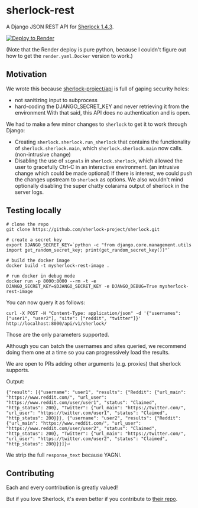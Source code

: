 # sherlock-rest

A Django JSON REST API for [Sherlock 1.4.3](https://github.com/sherlock-project/sherlock).

<a href="https://render.com/deploy?repo=https://github.com/turian/sherlock-rest.git">
<img src="https://render.com/images/deploy-to-render-button.svg" alt="Deploy to Render" />
</a>

(Note that the Render deploy is pure python, because I couldn't
figure out how to get the `render.yaml.Docker` version to work.)

## Motivation

We wrote this because [sherlock-project/api](https://github.com/sherlock-project/api) is full of gaping security holes:
* not sanitizing input to subprocess
* hard-coding the DJANGO_SECRET_KEY and never retrieving it from the environment
With that said, this API does no authentication and is open.

We had to make a few minor changes to `sherlock` to get it to work
through Django:
* Creating `sherlock.sherlock.run_sherlock` that contains
the functionality of `sherlock.sherlock.main`, which `sherlock.sherlock.main` now calls. (non-intrusive change)
* Disabling the use of `signals` in `sherlock.sherlock`, which allowed the user to gracefully Ctrl-C in an interactive environment. (an intrusive change which could be made optional)
If there is interest, we could push the changes upstream to `sherlock`
as options. We also wouldn't mind optionally disabling the super chatty colarama output of sherlock in the server logs.

## Testing locally

```
# clone the repo
git clone https://github.com/sherlock-project/sherlock.git

# create a secret key
export DJANGO_SECRET_KEY=`python -c "from django.core.management.utils import get_random_secret_key; print(get_random_secret_key())"`

# build the docker image
docker build -t mysherlock-rest-image .

# run docker in debug mode
docker run -p 8000:8000 --rm -t -e DJANGO_SECRET_KEY=$DJANGO_SECRET_KEY -e DJANGO_DEBUG=True mysherlock-rest-image
```

You can now query it as follows:
```
curl -X POST -H "Content-Type: application/json" -d '{"usernames": ["user1", "user2"], "site": ["reddit", "twitter"]}' http://localhost:8000/api/v1/sherlock/
```

Those are the only parameters supported.

Although you can batch the usernames and sites queried, we recommend
doing them one at a time so you can progressively load the results.

We are open to PRs adding other arguments (e.g. proxies) that sherlock supports.

Output:
```
{"result": [{"username": "user1", "results": {"Reddit": {"url_main": "https://www.reddit.com/", "url_user": "https://www.reddit.com/user/user1", "status": "Claimed", "http_status": 200}, "Twitter": {"url_main": "https://twitter.com/", "url_user": "https://twitter.com/user1", "status": "Claimed", "http_status": 200}}}, {"username": "user2", "results": {"Reddit": {"url_main": "https://www.reddit.com/", "url_user": "https://www.reddit.com/user/user2", "status": "Claimed", "http_status": 200}, "Twitter": {"url_main": "https://twitter.com/", "url_user": "https://twitter.com/user2", "status": "Claimed", "http_status": 200}}}]}⏎
```
We strip the full `response_text` because YAGNI.

## Contributing

Each and every contribution is greatly valued!

But if you love Sherlock, it's even better if you contribute to [their repo](https://github.com/sherlock-project/sherlock).
